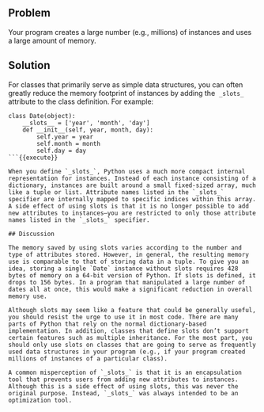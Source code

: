 ## Problem

Your program creates a large number (e.g., millions) of instances and uses a large amount of memory.

## Solution

For classes that primarily serve as simple data structures, you can often greatly reduce the memory footprint of instances by adding the  `_slots_` attribute to the class definition. For example:

```
class Date(object):
    __slots__ = ['year', 'month', 'day']
    def __init__(self, year, month, day):
        self.year = year
        self.month = month
        self.day = day
```{{execute}}

When you define `_slots_`, Python uses a much more compact internal representation for instances. Instead of each instance consisting of a dictionary, instances are built around a small fixed-sized array, much like a tuple or list. Attribute names listed in the `_slots_` specifier are internally mapped to specific indices within this array. A side effect of using slots is that it is no longer possible to add new attributes to instances—​you are restricted to only those attribute names listed in the `_slots_` specifier.

## Discussion

The memory saved by using slots varies according to the number and type of attributes stored. However, in general, the resulting memory use is comparable to that of storing data in a tuple. To give you an idea, storing a single `Date` instance without slots requires 428 bytes of memory on a 64-bit version of Python. If slots is defined, it drops to 156 bytes. In a program that manipulated a large number of dates all at once, this would make a significant reduction in overall memory use.

Although slots may seem like a feature that could be generally useful, you should resist the urge to use it in most code. There are many parts of Python that rely on the normal dictionary-based implementation. In addition, classes that define slots don’t support certain features such as multiple inheritance. For the most part, you should only use slots on classes that are going to serve as frequently used data structures in your program (e.g., if your program created millions of instances of a particular class).

A common misperception of `_slots_` is that it is an encapsulation tool that prevents users from adding new attributes to instances. Although this is a side effect of using slots, this was never the original purpose. Instead, `_slots_` was always intended to be an optimization tool.